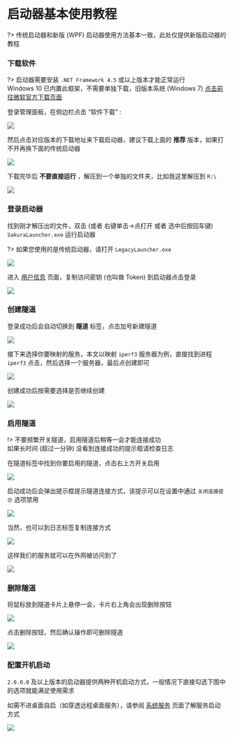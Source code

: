 # 启动器基本使用教程

?> 传统启动器和新版 (WPF) 启动器使用方法基本一致，此处仅提供新版启动器的教程

### 下载软件

?> 启动器需要安装 `.NET Framework 4.5` 或以上版本才能正常运行  
Windows 10 已内置此框架，不需要单独下载，旧版本系统 (Windows 7) [点击前往微软官方下载页面](https://dotnet.microsoft.com/download/dotnet-framework/net45)

登录管理面板，在侧边栏点击 “软件下载” :

![](../_images/download.png)

然后点击对应版本的下载地址来下载启动器，建议下载上面的 __推荐__ 版本，如果打不开再换下面的传统启动器

![](_images/usage-0.png)

下载完毕后 __不要直接运行__ ，解压到一个单独的文件夹，比如我这里解压到 `R:\`

![](_images/usage-1.png)

### 登录启动器

找到刚才解压出的文件，双击 (或者 右键单击->点打开 或者 选中后按回车键) `SakuraLauncher.exe` 运行启动器

?> 如果您使用的是传统启动器，请打开 `LegacyLauncher.exe`

![](_images/usage-2.png)

进入 [用户信息](https://www.natfrp.com/user/profile) 页面，复制访问密钥 (也叫做 Token) 到启动器点击登录

![](_images/usage-3.png)

### 创建隧道

登录成功后会自动切换到 __隧道__ 标签，点击加号新建隧道

![](_images/usage-4.png)

接下来选择你要映射的服务，本文以映射 `iperf3` 服务器为例，直接找到进程 `iperf3` 点击，然后选择一个服务器，最后点创建即可

![](_images/usage-5.png)

创建成功后按需要选择是否继续创建

![](_images/usage-6.png)

### 启用隧道

!> 不要频繁开关隧道，启用隧道后稍等一会才能连接成功  
如果长时间 (超过一分钟) 没看到连接成功的提示框请检查日志

在隧道标签中找到你要启用的隧道，点击右上方开关启用

![](_images/usage-7.png)

启动成功后会弹出提示框提示隧道连接方式，该提示可以在设置中通过 `关闭连接提示` 选项禁用

![](_images/usage-8.png)

当然，也可以到日志标签复制连接方式

![](_images/usage-9.png)

这样我们的服务就可以在外网被访问到了

![](_images/usage-10.png)

### 删除隧道

将鼠标放到隧道卡片上悬停一会，卡片右上角会出现删除按钮

![](_images/usage-11.png)

点击删除按钮，然后确认操作即可删除隧道

![](_images/usage-12.png)

### 配置开机启动

`2.0.0.0` 及以上版本的启动器提供两种开机启动方式，一般情况下直接勾选下图中的选项就能满足使用需求

如需不进桌面自启（如穿透远程桌面服务），请参阅 [系统服务](/launcher/service) 页面了解服务启动方式

![](_images/usage-13.png)
